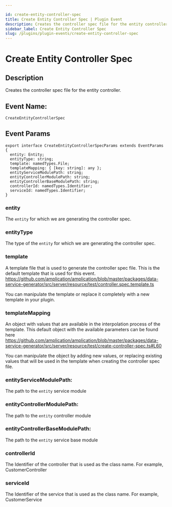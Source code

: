```yaml
---

id: create-entity-controller-spec
title: Create Entity Controller Spec | Plugin Event
description: Creates the controller spec file for the entity controller.
sidebar_label: Create Entity Controller Spec
slug: /plugins/plugin-events/create-entity-controller-spec
---
```


# Create Entity Controller Spec

## Description

Creates the controller spec file for the entity controller.

## Event Name:

`CreateEntityControllerSpec`

## Event Params

```tsx
export interface CreateEntityControllerSpecParams extends EventParams {
  entity: Entity;
  entityType: string;
  template: namedTypes.File;
  templateMapping: { [key: string]: any };
  entityServiceModulePath: string;
  entityControllerModulePath: string;
  entityControllerBaseModulePath: string;
  controllerId: namedTypes.Identifier;
  serviceId: namedTypes.Identifier;
}
```

### entity

The `entity` for which we are generating the controller spec.

### entityType

The type of the `entity` for which we are generating the controller spec.

### template

A template file that is used to generate the controller spec file.
This is the default template that is used for this event.
https://github.com/amplication/amplication/blob/master/packages/data-service-generator/src/server/resource/test/controller.spec.template.ts

You can manipulate the template or replace it completely with a new template in your plugin.

### templateMapping

An object with values that are available in the interpolation process of the template.
This default object with the available parameters can be found here
https://github.com/amplication/amplication/blob/master/packages/data-service-generator/src/server/resource/test/create-controller-spec.ts#L60

You can manipulate the object by adding new values, or replacing existing values that will be used in the template when creating the controller spec file.

### entityServiceModulePath:

The path to the `entity` service module

### entityControllerModulePath:

The path to the `entity` controller module

### entityControllerBaseModulePath:

The path to the `entity` service base module

### controllerId

The Identifier of the controller that is used as the class name. For example, CustomerController

### serviceId

The Identifier of the service that is used as the class name. For example, CustomerService
